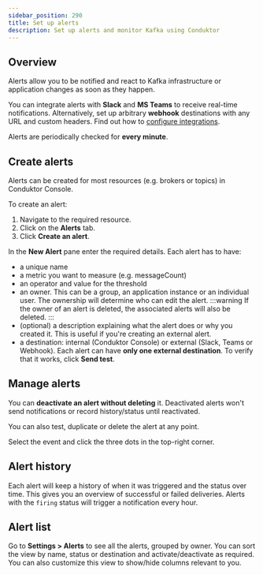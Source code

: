 ```yaml
---
sidebar_position: 290
title: Set up alerts
description: Set up alerts and monitor Kafka using Conduktor
---
```


## Overview

Alerts allow you to be notified and react to Kafka infrastructure or application changes as soon as they happen.

You can integrate alerts with **Slack** and **MS Teams** to receive real-time notifications. Alternatively, set up arbitrary **webhook** destinations with any URL and custom headers. Find out how to [configure integrations](/platform/navigation/settings/integrations).

Alerts are periodically checked for **every minute**.

## Create alerts

Alerts can be created for most resources (e.g. brokers or topics) in Conduktor Console.

To create an alert:

1. Navigate to the required resource.
1. Click on the **Alerts** tab.
1. Click **Create an alert**.

In the **New Alert** pane enter the required details. Each alert has to have:

  - a unique name
  - a metric you want to measure (e.g. messageCount)
  - an operator and value for the threshold
  - an owner. This can be a group, an application instance or an individual user. The ownership will determine who can edit the alert.
    :::warning
    If the owner of an alert is deleted, the associated alerts will also be deleted.
    :::
- (optional) a description explaining what the alert does or why you created it. This is useful if you're creating an external alert.
- a destination: internal (Conduktor Console) or external (Slack, Teams or Webhook). Each alert can have **only one external destination**. To verify that it works, click **Send test**.

## Manage alerts

You can **deactivate an alert without deleting** it. Deactivated alerts won't send notifications or record history/status until reactivated.

You can also test, duplicate or delete the alert at any point.

Select the event and click the three dots in the top-right corner.

## Alert history

Each alert will keep a history of when it was triggered and the status over time. This gives you an overview of successful or failed deliveries. Alerts with the `firing` status will trigger a notification every hour.

## Alert list

Go to **Settings > Alerts** to see all the alerts, grouped by owner. You can sort the view by name, status or destination and activate/deactivate as required. You can also customize this view to show/hide columns relevant to you.
